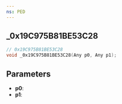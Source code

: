 ```yaml
---
ns: PED
---
```

## _0x19C975B81BE53C28

```c
// 0x19C975B81BE53C28
void _0x19C975B81BE53C28(Any p0, Any p1);
```

## Parameters
* **p0**:
* **p1**:
